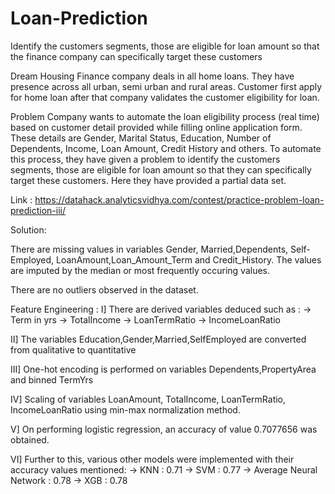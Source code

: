 # Loan-Prediction
Identify the customers segments, those are eligible for loan amount so that the finance company can specifically target these customers

Dream Housing Finance company deals in all home loans. They have presence across all urban, semi urban and rural areas. Customer first apply for home loan after that company validates the customer eligibility for loan.

Problem
Company wants to automate the loan eligibility process (real time) based on customer detail provided while filling online application form. These details are Gender, Marital Status, Education, Number of Dependents, Income, Loan Amount, Credit History and others. To automate this process, they have given a problem to identify the customers segments, those are eligible for loan amount so that they can specifically target these customers. Here they have provided a partial data set.

Link : https://datahack.analyticsvidhya.com/contest/practice-problem-loan-prediction-iii/

Solution:

There are missing values in variables Gender, Married,Dependents, Self-Employed, LoanAmount,Loan_Amount_Term and Credit_History.
The values are imputed by the median or most frequently occuring values.

There are no outliers observed in the dataset.

Feature Engineering :
I] There are derived variables deduced such as :
-> Term in yrs 
-> TotalIncome 
-> LoanTermRatio 
-> IncomeLoanRatio

II] The variables Education,Gender,Married,SelfEmployed are converted from qualitative to quantitative

III] One-hot encoding is performed on variables Dependents,PropertyArea and binned TermYrs

IV] Scaling of variables LoanAmount, TotalIncome, LoanTermRatio, IncomeLoanRatio using min-max normalization method.

V] On performing logistic regression, an accuracy of value 0.7077656 was obtained.

VI] Further to this, various other models were implemented with their accuracy values mentioned:
-> KNN : 0.71
-> SVM : 0.77
-> Average Neural Network : 0.78
-> XGB : 0.78

